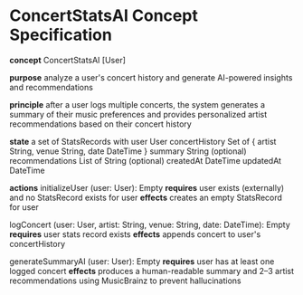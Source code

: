 # ConcertStatsAI Concept Specification

**concept** ConcertStatsAI [User]

**purpose** analyze a user's concert history and generate AI-powered insights and recommendations

**principle** after a user logs multiple concerts, the system generates a summary of their music preferences and provides personalized artist recommendations based on their concert history

**state**
a set of StatsRecords with
user User
concertHistory Set of { artist String, venue String, date DateTime }
summary String (optional)
recommendations List of String (optional)
createdAt DateTime
updatedAt DateTime

**actions**
initializeUser (user: User): Empty
**requires** user exists (externally) and no StatsRecord exists for user
**effects** creates an empty StatsRecord for user

logConcert (user: User, artist: String, venue: String, date: DateTime): Empty
**requires** user stats record exists
**effects** appends concert to user's concertHistory

generateSummaryAI (user: User): Empty
**requires** user has at least one logged concert
**effects** produces a human-readable summary and 2–3 artist recommendations using MusicBrainz to prevent hallucinations
